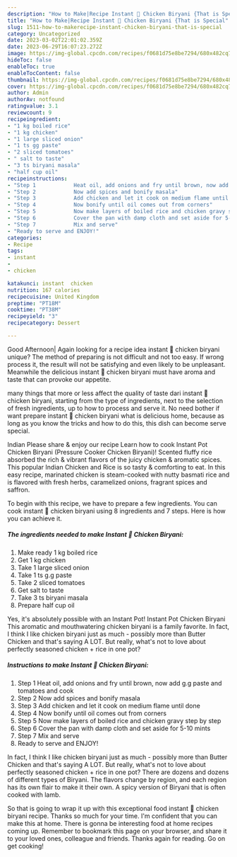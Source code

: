 ```yaml
---
description: "How to Make|Recipe Instant 🐥 Chicken Biryani {That is Special"
title: "How to Make|Recipe Instant 🐥 Chicken Biryani {That is Special"
slug: 1511-how-to-makerecipe-instant-chicken-biryani-that-is-special
category: Uncategorized
date: 2023-03-02T22:01:02.359Z
date: 2023-06-29T16:07:23.272Z
image: https://img-global.cpcdn.com/recipes/f0681d75e8be7294/680x482cq70/instant-chicken-biryani-recipe-main-photo.jpg
hideToc: false
enableToc: true
enableTocContent: false
thumbnail: https://img-global.cpcdn.com/recipes/f0681d75e8be7294/680x482cq70/instant-chicken-biryani-recipe-main-photo.jpg
cover: https://img-global.cpcdn.com/recipes/f0681d75e8be7294/680x482cq70/instant-chicken-biryani-recipe-main-photo.jpg
author: Admin
authorAv: notfound
ratingvalue: 3.1
reviewcount: 9
recipeingredient:
- "1 kg boiled rice"
- "1 kg chicken"
- "1 large sliced onion"
- "1 ts gg paste"
- "2 sliced tomatoes"
- " salt to taste"
- "3 ts biryani masala"
- "half cup oil"
recipeinstructions:
- "Step 1            Heat oil, add onions and fry until brown, now add g.g paste and tomatoes and cook"
- "Step 2            Now add spices and bonify masala"
- "Step 3            Add chicken and let it cook on medium flame until done"
- "Step 4            Now bonify until oil comes out from corners"
- "Step 5            Now make layers of boiled rice and chicken gravy step by step"
- "Step 6            Cover the pan with damp cloth and set aside for 5-10 mints"
- "Step 7            Mix and serve"
- "Ready to serve and ENJOY!"
categories:
- Recipe
tags:
- instant
- 
- chicken

katakunci: instant  chicken 
nutrition: 167 calories
recipecuisine: United Kingdom
preptime: "PT18M"
cooktime: "PT38M"
recipeyield: "3"
recipecategory: Dessert

---
```



Good Afternoon| Again looking for a recipe idea instant 🐥 chicken biryani unique? The method of preparing is not difficult and not too easy. If wrong process it, the result will not be satisfying and even likely to be unpleasant. Meanwhile the delicious instant 🐥 chicken biryani must have aroma and taste that can provoke our appetite.






many things that more or less affect the quality of taste dari instant 🐥 chicken biryani, starting from the type of ingredients, next to the selection of fresh ingredients, up to how to process and serve it. No need bother if want prepare instant 🐥 chicken biryani what is delicious home, because as long as you know the tricks and how to do this, this dish can become serve special.


Indian Please share &amp; enjoy our recipe Learn how to cook Instant Pot Chicken Biryani (Pressure Cooker Chicken Biryani)! Scented fluffy rice absorbed the rich &amp; vibrant flavors of the juicy chicken &amp; aromatic spices. This popular Indian Chicken and Rice is so tasty &amp; comforting to eat. In this easy recipe, marinated chicken is steam-cooked with nutty basmati rice and is flavored with fresh herbs, caramelized onions, fragrant spices and saffron.


To begin with this recipe, we have to prepare a few ingredients. You can cook instant 🐥 chicken biryani using 8 ingredients and 7 steps. Here is how you can achieve it.

<!--inarticleads1-->

##### The ingredients needed to make Instant 🐥 Chicken Biryani:

1. Make ready 1 kg boiled rice
1. Get 1 kg chicken
1. Take 1 large sliced onion
1. Take 1 ts g.g paste
1. Take 2 sliced tomatoes
1. Get  salt to taste
1. Take 3 ts biryani masala
1. Prepare half cup oil


Yes, it&#39;s absolutely possible with an Instant Pot! Instant Pot Chicken Biryani This aromatic and mouthwatering chicken biryani is a family favorite. In fact, I think I like chicken biryani just as much - possibly more than Butter Chicken and that&#39;s saying A LOT. But really, what&#39;s not to love about perfectly seasoned chicken + rice in one pot? 

<!--inarticleads2-->

##### Instructions to make Instant 🐥 Chicken Biryani:

1. Step 1            Heat oil, add onions and fry until brown, now add g.g paste and tomatoes and cook
1. Step 2            Now add spices and bonify masala
1. Step 3            Add chicken and let it cook on medium flame until done
1. Step 4            Now bonify until oil comes out from corners
1. Step 5            Now make layers of boiled rice and chicken gravy step by step
1. Step 6            Cover the pan with damp cloth and set aside for 5-10 mints
1. Step 7            Mix and serve
1. Ready to serve and ENJOY!

In fact, I think I like chicken biryani just as much - possibly more than Butter Chicken and that&#39;s saying A LOT. But really, what&#39;s not to love about perfectly seasoned chicken + rice in one pot? There are dozens and dozens of different types of Biryani. The flavors change by region, and each region has its own flair to make it their own. A spicy version of Biryani that is often cooked with lamb. 

So that is going to wrap it up with this exceptional food instant 🐥 chicken biryani recipe. Thanks so much for your time. I'm confident that you can make this at home. There is gonna be interesting food at home recipes coming up. Remember to bookmark this page on your browser, and share it to your loved ones, colleague and friends. Thanks again for reading. Go on get cooking!

